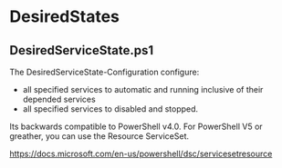 # DesiredStates

## DesiredServiceState.ps1  
The DesiredServiceState-Configuration configure:  
- all specified services to automatic and running inclusive of their depended services  
- all specified services to disabled and stopped.   

Its backwards compatible to PowerShell v4.0. For PowerShell V5 or greather, you can use the Resource ServiceSet.

https://docs.microsoft.com/en-us/powershell/dsc/servicesetresource
